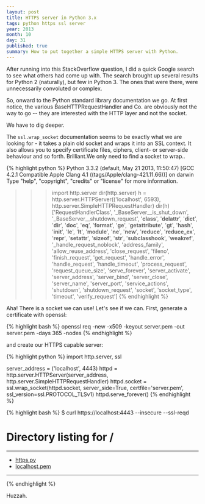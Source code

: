 ```yaml
---
layout: post
title: HTTPS server in Python 3.x
tags: python https ssl server
year: 2013
month: 10
day: 31
published: true
summary: How to put together a simple HTTPS server with Python.
---
```


After running into this StackOverflow question, I did a quick Google search to see what
others had come up with. The search brought up several results for Python 2 (naturally),
but few in Python 3. The ones that were there, were unnecessarily convoluted or complex.

So, onward to the Python standard library documentation we go. At first notice, the
various BaseHTTPRequestHandler and Co. are obviously not the way to go -- they are
interested with the HTTP layer and not the socket.

We have to dig deeper.

The `ssl.wrap_socket` documentation seems to be exactly what we are looking for - it takes
a plain old socket and wraps it into an SSL context. It also allows you to specify
certificate files, ciphers, client- or server-side behaviour and so forth. Brilliant.We
only need to find a socket to wrap..

{% highlight python %}
Python 3.3.2 (default, May 21 2013, 11:50:47)
[GCC 4.2.1 Compatible Apple Clang 4.1 ((tags/Apple/clang-421.11.66))] on darwin
Type "help", "copyright", "credits" or "license" for more information.
>>> import http.server
>>> dir(http.server)
>>> h = http.server.HTTPServer(('localhost', 6593), http.server.SimpleHTTPRequestHandler)
>>> dir(h)
['RequestHandlerClass', '_BaseServer__is_shut_down', '_BaseServer__shutdown_request',
'__class__', '__delattr__', '__dict__', '__dir__', '__doc__', '__eq__', '__format__',
'__ge__', '__getattribute__', '__gt__', '__hash__', '__init__', '__le__', '__lt__',
'__module__', '__ne__', '__new__', '__reduce__', '__reduce_ex__', '__repr__',
'__setattr__', '__sizeof__', '__str__', '__subclasshook__', '__weakref__',
'_handle_request_noblock', 'address_family', 'allow_reuse_address', 'close_request',
'fileno', 'finish_request', 'get_request', 'handle_error', 'handle_request',
'handle_timeout', 'process_request', 'request_queue_size', 'serve_forever',
'server_activate', 'server_address', 'server_bind', 'server_close', 'server_name',
'server_port', 'service_actions', 'shutdown', 'shutdown_request', 'socket', 'socket_type',
'timeout', 'verify_request']
{% endhighlight %}

Aha! There is a socket we can use! Let's see if we can. First, generate a certificate with openssl:

{% highlight bash %}
openssl req -new -x509 -keyout server.pem -out server.pem -days 365 -nodes
{% endhighlight %}

and create our HTTPS capable server:

{% highlight python %}
import http.server, ssl

server_address = ('localhost', 4443)
httpd = http.server.HTTPServer(server_address, http.server.SimpleHTTPRequestHandler)
httpd.socket = ssl.wrap_socket(httpd.socket,
                               server_side=True,
                               certfile='server.pem',
                               ssl_version=ssl.PROTOCOL_TLSv1)
httpd.serve_forever()
{% endhighlight %}

{% highlight bash %}
$ curl https://localhost:4443 --insecure --ssl-reqd
<!DOCTYPE HTML PUBLIC "-//W3C//DTD HTML 4.01//EN" "http://www.w3.org/TR/html4/strict.dtd">
<html>
<head>
<meta http-equiv="Content-Type" content="text/html; charset=utf-8">
<title>Directory listing for /</title>
</head>
<body>
<h1>Directory listing for /</h1>
<hr>
<ul>
<li><a href="https.py">https.py</a></li>
<li><a href="server.pem">localhost.pem</a></li>
</ul>
<hr>
</body>
</html>
{% endhighlight %}

Huzzah.
